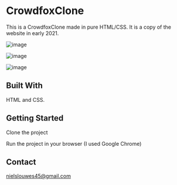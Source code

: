 # CrowdfoxClone

This is a CrowdfoxClone made in pure HTML/CSS. It is a copy of the website in early 2021.

![image](https://user-images.githubusercontent.com/76694402/132295500-f4cf8b18-b1f1-4d2c-b8d8-9a1a9e42ea32.png)

![image](https://user-images.githubusercontent.com/76694402/132295580-de5d7314-52e4-42f6-b588-fb3a852dfde2.png)

![image](https://user-images.githubusercontent.com/76694402/132295618-ed571e00-3028-4151-b7c8-cca93b8b4845.png)

## Built With
HTML and CSS.

## Getting Started
Clone the project 

Run the project in your browser (I used Google Chrome)

## Contact
nielslouwes45@gmail.com


